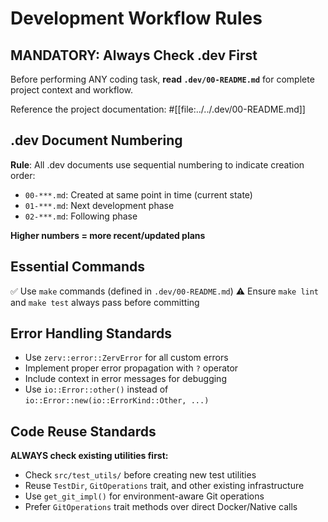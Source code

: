 # Development Workflow Rules

## MANDATORY: Always Check .dev First

Before performing ANY coding task, **read `.dev/00-README.md`** for complete project context and workflow.

Reference the project documentation: #[[file:../../.dev/00-README.md]]

## .dev Document Numbering

**Rule**: All .dev documents use sequential numbering to indicate creation order:

- `00-***.md`: Created at same point in time (current state)
- `01-***.md`: Next development phase
- `02-***.md`: Following phase

**Higher numbers = more recent/updated plans**

## Essential Commands

✅ Use `make` commands (defined in `.dev/00-README.md`)
⚠️ Ensure `make lint` and `make test` always pass before committing

## Error Handling Standards

- Use `zerv::error::ZervError` for all custom errors
- Implement proper error propagation with `?` operator
- Include context in error messages for debugging
- Use `io::Error::other()` instead of `io::Error::new(io::ErrorKind::Other, ...)`

## Code Reuse Standards

**ALWAYS check existing utilities first:**

- Check `src/test_utils/` before creating new test utilities
- Reuse `TestDir`, `GitOperations` trait, and other existing infrastructure
- Use `get_git_impl()` for environment-aware Git operations
- Prefer `GitOperations` trait methods over direct Docker/Native calls
